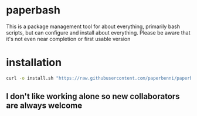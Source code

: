# paperbash
This is a package management tool for about everything, primarily bash scripts, but can configure and install about everything. Please be aware that it's not even near completion or first usable version

# installation
```sh
curl -o install.sh "https://raw.githubusercontent.com/paperbenni/paperbash/master/install.sh" > paperinstall.sh; source paperinstall.sh; rm paperinstall.sh
```
## I don't like working alone so new collaborators are always welcome
